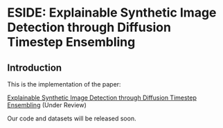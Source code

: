 # ESIDE: Explainable Synthetic Image Detection through Diffusion Timestep Ensembling

## Introduction

This is the implementation of the paper: 

<a href="https://arxiv.org/abs/2503.06201">Explainable Synthetic Image Detection through Diffusion Timestep Ensembling</a>  (Under Review)


Our code and datasets will be released soon.
